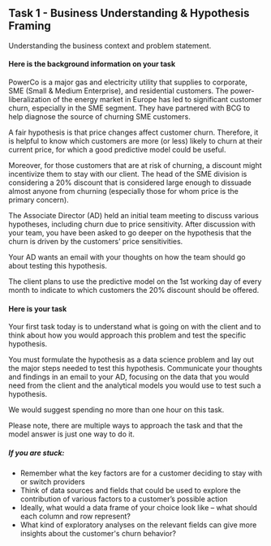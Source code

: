 <h2>Task 1 - Business Understanding & Hypothesis Framing</h2>
Understanding the business context and problem statement.

<h4>Here is the background information on your task</h4>
PowerCo is a major gas and electricity utility that supplies to corporate, SME (Small & Medium Enterprise), and residential customers. The power-liberalization 
of the energy market in Europe has led to significant customer churn, especially in the SME segment. They have partnered with BCG to help diagnose the source of 
churning SME customers.

A fair hypothesis is that price changes affect customer churn. Therefore, it is helpful to know which customers are more (or less) likely to churn at their 
current price, for which a good predictive model could be useful.

Moreover, for those customers that are at risk of churning, a discount might incentivize them to stay with our client. The head of the SME division is 
considering a 20% discount that is considered large enough to dissuade almost anyone from churning (especially those for whom price is the primary concern).

The Associate Director (AD) held an initial team meeting to discuss various hypotheses, including churn due to price sensitivity. After discussion with your 
team, you have been asked to go deeper on the hypothesis that the churn is driven by the customers’ price sensitivities. 

Your AD wants an email with your thoughts on how the team should go about testing this hypothesis.

The client plans to use the predictive model on the 1st working day of every month to indicate to which customers the 20% discount should be offered.

<h4>Here is your task</h4>
Your first task today is to understand what is going on with the client and to think about how you would approach this problem and test the specific hypothesis.

You must formulate the hypothesis as a data science problem and lay out the major steps needed to test this hypothesis. Communicate your thoughts and findings 
in an email to your AD, focusing on the data that you would need from the client and the analytical models you would use to test such a hypothesis.

We would suggest spending no more than one hour on this task.

Please note, there are multiple ways to approach the task and that the model answer is just one way to do it.

<h5>If you are stuck:</h5> 

 - Remember what the key factors are for a customer deciding to stay with or switch providers
 - Think of data sources and fields that could be used to explore the contribution of various factors to a customer’s possible action 
 - Ideally, what would a data frame of your choice look like – what should each column and row represent? 
 - What kind of exploratory analyses on the relevant fields can give more insights about the customer's churn behavior? 
